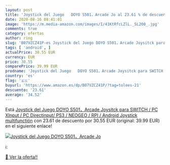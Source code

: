 ```yaml
---
layout: post
title: 'Joystick del Juego   DOYO S501，Arcade Jo al 23.61 % de descuento'
date: 2020-08-16 08:41:01
image: 'https://m.media-amazon.com/images/I/41KtRfcLZlL._SL200_.jpg'
comments: true
category: ofertas
author: ring
slug: 'B07VZCZ41P-es Joystick del Juego DOYO S501，Arcade Joysitck para SWITCH /...'
tags: [ 'android', ]
actualPrice: 30.55 EUR
currency: EUR
price: 30.55
comparePrice: 39.99 EUR
prodname: 'Joystick del Juego   DOYO S501，Arcade Joysitck para SWITCH / PC XInput / PC Directinput/ PS3 / NEOGEO / RPI / Android Joystick multifunctión'
country: 'es'
flag: '🇪🇸'
buyurl: 'https://www.amazon.es/dp/B07VZCZ41P/?tag=tolees-21'
descuento: '23.61'
average: '34.52'
---
```


Está [Joystick del Juego   DOYO S501，Arcade Joysitck para SWITCH / PC XInput / PC Directinput/ PS3 / NEOGEO / RPI / Android Joystick multifunctión](https://www.amazon.es/dp/B07VZCZ41P/?tag=tolees-21) con 23.61 de descuento por 30.55 EUR (original: 39.99 EUR) en el siguiente enlace!

[![Joystick del Juego   DOYO S501，Arcade Jo](https://m.media-amazon.com/images/I/41KtRfcLZlL._SL200_.jpg)](https://www.amazon.es/dp/B07VZCZ41P/?tag=tolees-21)

ℹ️:


[🛒 Ver la oferta!!](https://www.amazon.es/dp/B07VZCZ41P/?tag=tolees-21)

